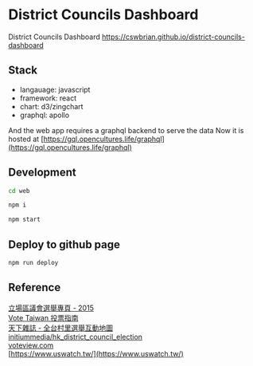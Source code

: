 # District Councils Dashboard

District Councils Dashboard
https://cswbrian.github.io/district-councils-dashboard

## Stack

- langauage: javascript
- framework: react
- chart: d3/zingchart
- graphql: apollo

And the web app requires a graphql backend to serve the data
Now it is hosted at [https://gql.opencultures.life/graphql](https://gql.opencultures.life/graphql)

## Development

```bash
cd web

npm i

npm start
```

## Deploy to github page

```bash
npm run deploy
```

## Reference

[立場區議會選舉專頁 - 2015](https://dce2015.thestandnews.com)  
[Vote Taiwan 投票指南](https://councils.g0v.tw)  
[天下雜誌 - 全台村里選舉互動地圖](https://web.cw.com.tw/election2018)  
[initiummedia/hk_district_council_election](https://github.com/initiummedia/hk_district_council_election)  
[voteview.com](https://voteview.com/)  
[https://www.uswatch.tw/](https://www.uswatch.tw/)  
